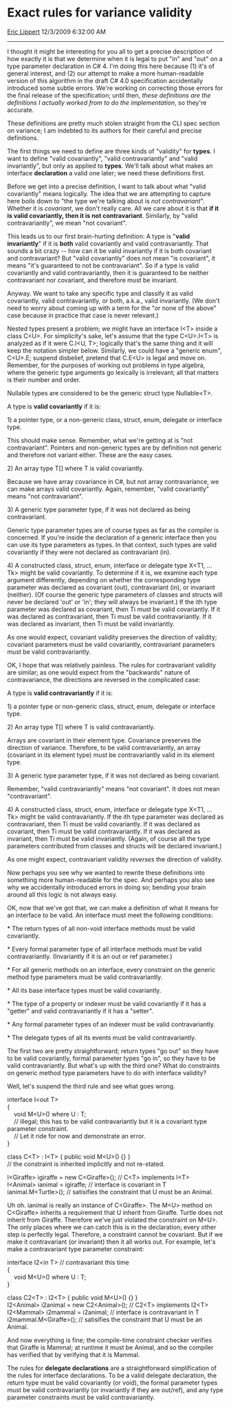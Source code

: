 # Exact rules for variance validity

[Eric Lippert](https://social.msdn.microsoft.com/profile/Eric%20Lippert) 12/3/2009 6:32:00 AM

-----

I thought it might be interesting for you all to get a precise description of how exactly it is that we determine when it is legal to put "in" and "out" on a type parameter declaration in C\# 4. I'm doing this here because (1) it's of general interest, and (2) our attempt to make a more human-readable version of this algorithm in the draft C\# 4.0 specification accidentally introduced some subtle errors. We're working on correcting those errors for the final release of the specification; until then, *these definitions are the definitions I actually worked from to do the implementation*, so they're accurate.

These definitions are pretty much stolen straight from the CLI spec section on variance; I am indebted to its authors for their careful and precise definitions.

The first things we need to define are three kinds of "validity" for **types**. I want to define "valid covariantly", "valid contravariantly" and "valid invariantly", but only as applied to **types**. We'll talk about what makes an interface **declaration** a valid one later; we need these definitions first.

Before we get into a precise definition, I want to talk about what "valid covariantly" means logically. The idea that we are attempting to capture here boils down to "the type we're talking about is *not contravariant*". Whether it is *covariant*, we don't really care. All we care about it is that **if it is valid covariantly, then it is not contravariant**. Similarly, by "valid contravariantly", we mean "not covariant".

This leads us to our first brain-hurting definition: A type is "**valid invariantly**" if it is **both** valid covariantly and valid contravariantly. That sounds a bit crazy -- how can it be valid invariantly if it is both covariant and contravariant? But "valid covariantly" does not mean "is covariant", it means "it's guaranteed to not be contravariant". So if a type is valid covariantly and valid contravariantly, then it is guaranteed to be neither contravariant nor covariant, and therefore must be invariant.

Anyway. We want to take any specific type and classify it as valid covariantly, valid contravariantly, or both, a.k.a., valid invariantly. (We don't need to worry about coming up with a term for the "or none of the above" case because in practice that case is never relevant.)

Nested types present a problem; we might have an interface I\<T\> inside a class C\<U\>. For simplicity's sake, let's assume that the type C\<U\>.I\<T\> is analyzed as if it were C.I\<U, T\>; logically that's the same thing and it will keep the notation simpler below. Similarly, we could have a "generic enum", C\<U\>.E; suspend disbelief, pretend that C.E\<U\> is legal and move on. Remember, for the purposes of working out problems in type algebra, where the generic type arguments go lexically is irrelevant; all that matters is their number and order.

Nullable types are considered to be the generic struct type Nullable\<T\>.

A type is **valid covariantly** if it is:

1\) a pointer type, or a non-generic class, struct, enum, delegate or interface type.

This should make sense. Remember, what we're getting at is "not contravariant". Pointers and non-generic types are by definition not generic and therefore not variant either. These are the easy cases.

2\) An array type T\[\] where T is valid covariantly.

Because we have array covariance in C\#, but not array contravariance, we can make arrays valid covariantly. Again, remember, "valid covariantly" means "not contravariant".

3\) A generic type parameter type, if it was not declared as being contravariant.

Generic type parameter types are of course types as far as the compiler is concerned. If you're inside the declaration of a generic interface then you can use its type parameters as types. In that context, such types are valid covariantly if they were not declared as contravariant (in).

4\) A constructed class, struct, enum, interface or delegate type X\<T1, ... Tk\> might be valid covariantly. To determine if it is, we examine each type argument differently, depending on whether the corresponding type parameter was declared as covariant (out), contravariant (in), or invariant (neither). (Of course the generic type parameters of classes and structs will never be declared 'out' or 'in'; they will always be invariant.) If the ith type parameter was declared as covariant, then Ti must be valid covariantly. If it was declared as contravariant, then Ti must be valid contravariantly. If it was declared as invariant, then Ti must be valid invariantly.

As one would expect, covariant validity preserves the direction of validity; covariant parameters must be valid covariantly, contravariant parameters must be valid contravariantly.

OK, I hope that was relatively painless. The rules for contravariant validity are similar; as one would expect from the "backwards" nature of contravariance, the directions are reversed in the complicated case:

A type is **valid contravariantly** if it is:

1\) a pointer type or non-generic class, struct, enum, delegate or interface type.

2\) An array type T\[\] where T is valid contravariantly.

Arrays are covariant in their element type. Covariance preserves the direction of variance. Therefore, to be valid contravariantly, an array (covariant in its element type) must be contravariantly valid in its element type.

3\) A generic type parameter type, if it was not declared as being covariant.

Remember, "valid contravariantly" means "not covariant". It does not mean "contravariant".

4\) A constructed class, struct, enum, interface or delegate type X\<T1, ... Tk\> might be valid contravariantly. If the ith type parameter was declared as contravariant, then Ti must be valid covariantly. If it was declared as covariant, then Ti must be valid contravariantly. If it was declared as invariant, then Ti must be valid invariantly. (Again, of course all the type parameters contributed from classes and structs will be declared invariant.)

As one might expect, contravariant validity *reverses* the direction of validity.

Now perhaps you see why we wanted to rewrite these definitions into something more human-readable for the spec. And perhaps you also see why we accidentally introduced errors in doing so; bending your brain around all this logic is not always easy.

OK, now that we've got that, we can make a definition of what it means for an interface to be valid. An interface must meet the following conditions:

\* The return types of all non-void interface methods must be valid covariantly.

\* Every formal parameter type of all interface methods must be valid contravariantly. (Invariantly if it is an out or ref parameter.)

\* For all generic methods on an interface, every constraint on the generic method type parameters must be valid contravariantly.

\* All its base interface types must be valid covariantly.

\* The type of a property or indexer must be valid covariantly if it has a "getter" and valid contravariantly if it has a "setter".

\* Any formal parameter types of an indexer must be valid contravariantly.

\* The delegate types of all its events must be valid contravariantly.

The first two are pretty straightforward; return types "go out" so they have to be valid covariantly, formal parameter types "go in", so they have to be valid contravariantly. But what's up with the third one? What do constraints on generic method type parameters have to do with interface validity?

Well, let's suspend the third rule and see what goes wrong.

 

interface I\<out T\>  
{  
    void M\<U\>() where U : T;  
    // illegal; this has to be valid contravariantly but it is a covariant type parameter constraint.  
    // Let it ride for now and demonstrate an error.  
}

class C\<T\> : I\<T\> { public void M\<U\>() {} }  
// the constraint is inherited implicitly and not re-stated.

I\<Giraffe\> igiraffe = new C\<Giraffe\>(); // C\<T\> implements I\<T\>  
I\<Animal\> ianimal = igiraffe; // interface is covariant in T  
ianimal.M\<Turtle\>(); // satisifies the constraint that U must be an Animal.

Uh oh. ianimal is really an instance of C\<Giraffe\>. The M\<U\> method on C\<Giraffe\> inherits a requirement that U inherit from Giraffe. Turtle does not inherit from Giraffe. Therefore we've just violated the constraint on M\<U\>. The only places where we can catch this is in the declaration; every other step is perfectly legal. Therefore, a constraint cannot be covariant. But if we make it contravariant (or invariant) then it all works out. For example, let's make a contravariant type parameter constraint:

 

interface I2\<in T\> // contravariant this time  
{  
    void M\<U\>() where U : T;  
}

class C2\<T\> : I2\<T\> { public void M\<U\>() {} }  
I2\<Animal\> i2animal = new C2\<Animal\>(); // C2\<T\> implements I2\<T\>  
I2\<Mammal\> i2mammal = i2animal; // interface is contravariant in T  
i2mammal.M\<Giraffe\>(); // satisifies the constraint that U must be an Animal.

And now everything is fine; the compile-time constraint checker verifies that Giraffe is Mammal; at runtime it must be Animal, and so the compiler has verified that by verifying that it is Mammal. 

The rules for **delegate declarations** are a straightforward simplification of the rules for interface declarations. To be a valid delegate declaration, the return type must be valid covariantly (or void), the formal parameter types must be valid contravariantly (or invariantly if they are out/ref), and any type parameter constraints must be valid contravariantly.

